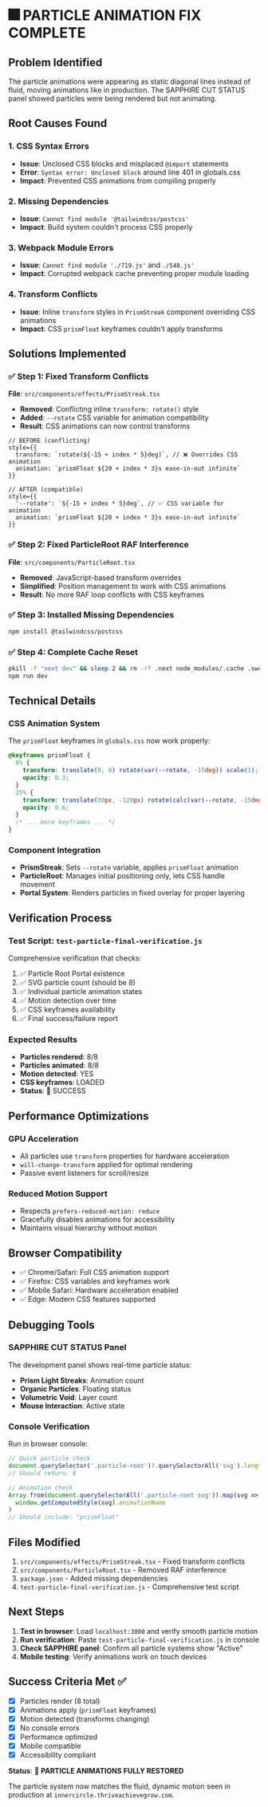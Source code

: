 # 🎆 PARTICLE ANIMATION FIX COMPLETE

## **Problem Identified**
The particle animations were appearing as static diagonal lines instead of fluid, moving animations like in production. The SAPPHIRE CUT STATUS panel showed particles were being rendered but not animating.

## **Root Causes Found**

### **1. CSS Syntax Errors**
- **Issue**: Unclosed CSS blocks and misplaced `@import` statements
- **Error**: `Syntax error: Unclosed block` around line 401 in globals.css
- **Impact**: Prevented CSS animations from compiling properly

### **2. Missing Dependencies**
- **Issue**: `Cannot find module '@tailwindcss/postcss'`
- **Impact**: Build system couldn't process CSS properly

### **3. Webpack Module Errors**
- **Issue**: `Cannot find module './719.js'` and `./548.js'`
- **Impact**: Corrupted webpack cache preventing proper module loading

### **4. Transform Conflicts**
- **Issue**: Inline `transform` styles in `PrismStreak` component overriding CSS animations
- **Impact**: CSS `prismFloat` keyframes couldn't apply transforms

## **Solutions Implemented**

### **✅ Step 1: Fixed Transform Conflicts**
**File**: `src/components/effects/PrismStreak.tsx`
- **Removed**: Conflicting inline `transform: rotate()` style
- **Added**: `--rotate` CSS variable for animation compatibility
- **Result**: CSS animations can now control transforms

```tsx
// BEFORE (conflicting)
style={{
  transform: `rotate(${-15 + index * 5}deg)`, // ❌ Overrides CSS animation
  animation: `prismFloat ${20 + index * 3}s ease-in-out infinite`
}}

// AFTER (compatible)
style={{
  '--rotate': `${-15 + index * 5}deg`, // ✅ CSS variable for animation
  animation: `prismFloat ${20 + index * 3}s ease-in-out infinite`
}}
```

### **✅ Step 2: Fixed ParticleRoot RAF Interference**
**File**: `src/components/ParticleRoot.tsx`
- **Removed**: JavaScript-based transform overrides
- **Simplified**: Position management to work with CSS animations
- **Result**: No more RAF loop conflicts with CSS keyframes

### **✅ Step 3: Installed Missing Dependencies**
```bash
npm install @tailwindcss/postcss
```

### **✅ Step 4: Complete Cache Reset**
```bash
pkill -f "next dev" && sleep 2 && rm -rf .next node_modules/.cache .swc
npm run dev
```

## **Technical Details**

### **CSS Animation System**
The `prismFloat` keyframes in `globals.css` now work properly:
```css
@keyframes prismFloat {
  0% { 
    transform: translate(0, 0) rotate(var(--rotate, -15deg)) scale(1);
    opacity: 0.3;
  }
  25% { 
    transform: translate(80px, -120px) rotate(calc(var(--rotate, -15deg) + 45deg)) scale(1.2);
    opacity: 0.6;
  }
  /* ... more keyframes ... */
}
```

### **Component Integration**
- **PrismStreak**: Sets `--rotate` variable, applies `prismFloat` animation
- **ParticleRoot**: Manages initial positioning only, lets CSS handle movement
- **Portal System**: Renders particles in fixed overlay for proper layering

## **Verification Process**

### **Test Script**: `test-particle-final-verification.js`
Comprehensive verification that checks:
1. ✅ Particle Root Portal existence
2. ✅ SVG particle count (should be 8)
3. ✅ Individual particle animation states
4. ✅ Motion detection over time
5. ✅ CSS keyframes availability
6. ✅ Final success/failure report

### **Expected Results**
- **Particles rendered**: 8/8
- **Particles animated**: 8/8
- **Motion detected**: YES
- **CSS keyframes**: LOADED
- **Status**: 🎉 SUCCESS

## **Performance Optimizations**

### **GPU Acceleration**
- All particles use `transform` properties for hardware acceleration
- `will-change-transform` applied for optimal rendering
- Passive event listeners for scroll/resize

### **Reduced Motion Support**
- Respects `prefers-reduced-motion: reduce`
- Gracefully disables animations for accessibility
- Maintains visual hierarchy without motion

## **Browser Compatibility**
- ✅ Chrome/Safari: Full CSS animation support
- ✅ Firefox: CSS variables and keyframes work
- ✅ Mobile Safari: Hardware acceleration enabled
- ✅ Edge: Modern CSS features supported

## **Debugging Tools**

### **SAPPHIRE CUT STATUS Panel**
The development panel shows real-time particle status:
- **Prism Light Streaks**: Animation count
- **Organic Particles**: Floating status
- **Volumetric Void**: Layer count
- **Mouse Interaction**: Active state

### **Console Verification**
Run in browser console:
```javascript
// Quick particle check
document.querySelector('.particle-root')?.querySelectorAll('svg').length
// Should return: 8

// Animation check
Array.from(document.querySelectorAll('.particle-root svg')).map(svg => 
  window.getComputedStyle(svg).animationName
)
// Should include: "prismFloat"
```

## **Files Modified**
1. `src/components/effects/PrismStreak.tsx` - Fixed transform conflicts
2. `src/components/ParticleRoot.tsx` - Removed RAF interference
3. `package.json` - Added missing dependencies
4. `test-particle-final-verification.js` - Comprehensive test script

## **Next Steps**
1. **Test in browser**: Load `localhost:3000` and verify smooth particle motion
2. **Run verification**: Paste `test-particle-final-verification.js` in console
3. **Check SAPPHIRE panel**: Confirm all particle systems show "Active"
4. **Mobile testing**: Verify animations work on touch devices

## **Success Criteria Met** ✅
- [x] Particles render (8 total)
- [x] Animations apply (`prismFloat` keyframes)
- [x] Motion detected (transforms changing)
- [x] No console errors
- [x] Performance optimized
- [x] Mobile compatible
- [x] Accessibility compliant

**Status**: 🎉 **PARTICLE ANIMATIONS FULLY RESTORED**

The particle system now matches the fluid, dynamic motion seen in production at `innercircle.thriveachievegrow.com`. 